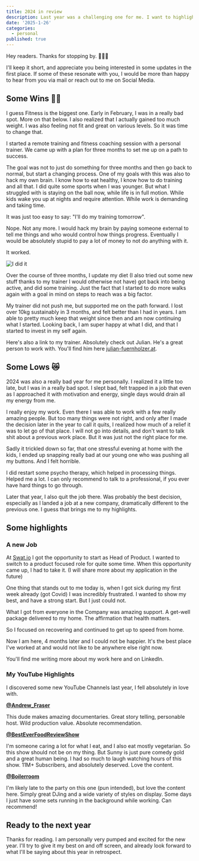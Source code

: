 ```yaml
---
title: 2024 in review
description: Last year was a challenging one for me. I want to highlight some great wins, some bad lows and some of my favorite discoveries last year.
date: '2025-1-26'
categories:
  - personal
published: true
---
```


Hey readers. Thanks for stopping by. 🙇🏼‍♂️

I'll keep it short, and appreciate you being interested in some updates in the first place. If some of these resonate with you, I would be more than
happy to hear from you via mail or reach out to me on Social Media.

## Some Wins 💪🏼

I guess Fitness is the biggest one. Early in February, I was in a really bad spot. More on that below. I also realized that I actually gained too much weight. I was also feeling not fit and great on various levels. So it was time to change that.

I started a remote training and fitness coaching session with a personal trainer. We came up with a plan for three months to set me up on a path to success.

The goal was not to just do something for three months and then go back to normal, but start a changing process. One of my goals with this was also to hack my own brain. I know how to eat healthy, I know how to do training and all that. I did quite some sports when I was younger. But what I struggled with is staying on the ball now, while life is in full motion. While kids wake you up at nights and require attention. While work is demanding and taking time.

It was just too easy to say: "I'll do my training tomorrow".

Nope. Not any more. I would hack my brain by paying someone external to tell me things and who would control how things progress. Eventually I would be absolutely stupid to pay a lot of money to not do anything with it.

It worked.

![I did it](https://media3.giphy.com/media/4xpB3eE00FfBm/giphy.gif)

Over the course of three months, I update my diet (I also tried out some new stuff thanks to my trainer I would otherwise not have) got back into being active, and did some training. Just the fact that I started to do more walks again with a goal in mind on steps to reach was a big factor.

My trainer did not push me, but supported me on the path forward. I lost over 10kg sustainably in 3 months, and felt better than I had in years. I am able to pretty much keep that weight since then and am now continuing what I started. Looking back, I am super happy at what I did, and that I started to invest in my self again.

Here's also a link to my trainer. Absolutely check out Julian. He's a great person to work with. You'll find him here [julian-fuernholzer.at](https://julian-fuernholzer.at/).

## Some Lows 😿

2024 was also a really bad year for me personally. I realized it a little too late, but I was in a really bad spot. I slept bad, felt trapped in a job that even as I approached it with motivation and energy, single days would drain all my energy from me.

I really enjoy my work. Even there I was able to work with a few really amazing people. But too many things were not right, and only after I made the decision later in the year to call it quits, I realized how much of a relief it was to let go of that place. I will not go into details, and don't want to talk shit about a previous work place. But it was just not the right place for me.

Sadly it trickled down so far, that one stressful evening at home with the kids, I ended up snapping really bad at our young one who was pushing all my buttons. And I felt horrible.

I did restart some psycho therapy, which helped in processing things. Helped me a lot. I can only recommend to talk to a professional, if you ever have hard things to go through.

Later that year, I also quit the job there. Was probably the best decision, especially as I landed a job at a new company, dramatically different to the previous one. I guess that brings me to my highlights.

## Some highlights

### A new Job

At [Swat.io](https://swat.io) I got the opportunity to start as Head of Product. I wanted to switch to a product focused role for quite some time. When this opportunity came up, I had to take it. (I will share more about my application in the future)

One thing that stands out to me today is, when I got sick during my first week already (got Covid) I was incredibly frustrated. I wanted to show my best, and have a strong start. But I just could not.

What I got from everyone in the Company was amazing support. A get-well package delivered to my home. The affirmation that health matters.

So I focused on recovering and continued to get up to speed from home.

Now I am here, 4 months later and I could not be happier. It's the best place I've worked at and would not like to be anywhere else right now.

You'll find me writing more about my work here and on LinkedIn.

### My YouTube Highlights

I discovered some new YouTube Channels last year, I fell absolutely in love with.

**[@Andrew_Fraser](https://www.youtube.com/@Andrew_Fraser)**

This dude makes amazing documentaries. Great story telling, personable host. Wild production value. Absolute recommendation.

**[@BestEverFoodReviewShow](https://www.youtube.com/@BestEverFoodReviewShow)**

I'm someone caring a lot for what I eat, and I also eat mostly vegetarian. So this show should not be on my thing. But Sunny is just pure comedy gold and a great human being. I had so much to laugh watching hours of this show. 11M+ Subscribers, and absolutely deserved. Love the content.

**[@Boilerroom](https://www.youtube.com/@boilerroom)**

I'm likely late to the party on this one (pun intended), but love the content here. Simply great DJing and a wide variety of styles on display. Some days I just have some sets running in the background while working. Can recommend!

## Ready to the next year

Thanks for reading. I am personally very pumped and excited for the new year. I'll try to give it my best on and off screen, and already look forward to what I'll be saying about this year in retrospect.
